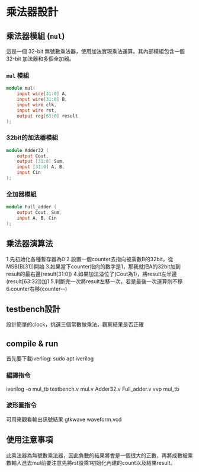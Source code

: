 # 乘法器設計

## 乘法器模組 (`mul`)

這是一個 32-bit 無號數乘法器，使用加法實現乘法運算。其內部模組包含一個 32-bit 加法器和多個全加器。

### `mul` 模組

```verilog
module mul(
    input wire[31:0] A,
    input wire[31:0] B,
    input wire clk,
    input wire rst,
    output reg[63:0] result
);
```
### 32bit的加法器模組
```verilog
module Adder32 (
    output Cout, 
    output [31:0] Sum,
    input [31:0] A, B,
    input Cin
);
```

### 全加器模組
```verilog
module Full_adder (
    output Cout, Sum,
    input A, B, Cin
);
```

## 乘法器演算法
1.先初始化各種暫存器為0
2.設置一個counter去指向被乘數B的32bit，從MSB(B[31])開始
3.如果當下counter指向的數字是1，那我就把A的32bit加到result的最右邊(result[31:0])
4.如果加法溢位了(Cout為1)，將result左半邊(result[63:32])加1
5.判斷完一次將result左移一次，若是最後一次運算則不移
6.counter右移(counter--)

## testbench設計
設計簡單的clock，挑選三個常數做乘法，觀察結果是否正確

## compile & run
首先要下載iverilog: sudo apt iverilog

### 編譯指令
iverilog -o mul_tb testbench.v mul.v Adder32.v Full_adder.v
vvp mul_tb

### 波形圖指令
可用來觀看輸出訊號結果
gtkwave waveform.vcd

## 使用注意事項
此乘法器為無號數乘法器，因此負數的結果將會是一個很大的正數，再將成數被乘數輸入進去mul前要注意先將rst設乘1初始化內建的count以及結果result。